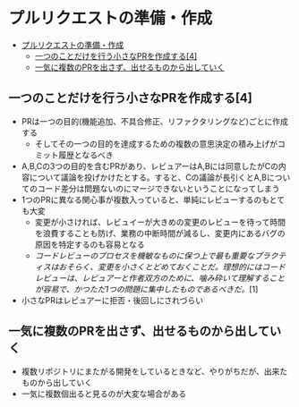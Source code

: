 # プルリクエストの準備・作成

- [プルリクエストの準備・作成](#プルリクエストの準備作成)
  - [一つのことだけを行う小さなPRを作成する\[4\]](#一つのことだけを行う小さなprを作成する4)
  - [一気に複数のPRを出さず、出せるものから出していく](#一気に複数のprを出さず出せるものから出していく)


## 一つのことだけを行う小さなPRを作成する[4]

- PRは一つの目的(機能追加、不具合修正、リファクタリングなど)ごとに作成する
    - そしてその一つの目的を達成するための複数の意思決定の積み上げがコミット履歴となるべき
- A,B,Cの3つの目的を含むPRがあり、レビュアーはA,Bには同意したがCの内容について議論を投げかけたとする。すると、Cの議論が長引くとA,Bについてのコード差分は問題ないのにマージできないということになってしまう
- 1つのPRに異なる関心事が複数入っていると、単純にレビューするのもとても大変
    - 変更が小さければ、レビュイーが大きめの変更のレビューを待って時間を浪費することも防げ、業務の中断時間が減るし、変更内にあるバグの原因を特定するのも容易となる
    - *コードレビューのプロセスを機敏なものに保つ上で最も重要なプラクティスはおそらく、変更を小さくとどめておくことだ。理想的にはコードレビューは、レビュアーと作者双方のために、噛み砕いて理解することが容易で、かつただ1つの問題に集中したものであるべきだ。*[1]
- 小さなPRはレビュアーに拒否・後回しにされづらい

## 一気に複数のPRを出さず、出せるものから出していく

- 複数リポジトリにまたがる開発をしているときなど、やりがちだが、出来たものから出していく
- 一気に複数個出ると見るのが大変な場合がある
